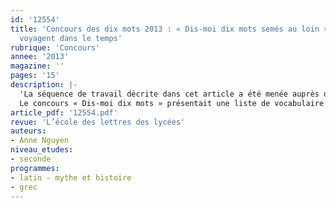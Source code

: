 ```yaml
---
id: '12554'
title: 'Concours des dix mots 2013 : « Dis-moi dix mots semés au loin ». Dix mots
  voyagent dans le temps'
rubrique: 'Concours'
annee: '2013'
magazine: ''
pages: '15'
description: |-
  'La séquence de travail décrite dans cet article a été menée auprès d’un groupe d’élèves de seconde. Le travail sur l’étymologie est familier des latinistes et des hellénistes. Il a été vivifié et renouvelé grâce à sa concrétisation par un élément constitutif de la pensée antique : le mythe. L’idée de rédiger un mythe étiologique racontant la naissance d’un mot permettait aussi de jouer à la fois sur les origines étymologiques de ce mot et sur le mythe des origines dont le récit visait à expliquer l’apparition d’un phénomène linguistique.
  Le concours « Dis-moi dix mots » présentait une liste de vocabulaire composé de mots ayant voyagé géographiquement ; la classe a alors imaginé de les faire voyager à notre tour dans le temps, le temps mythique des mondes antiques...'
article_pdf: '12554.pdf'
revue: 'L’école des lettres des lycées'
auteurs:
- Anne Nguyen
niveau_etudes:
- seconde
programmes:
- latin - mythe et histoire
- grec
---
```

